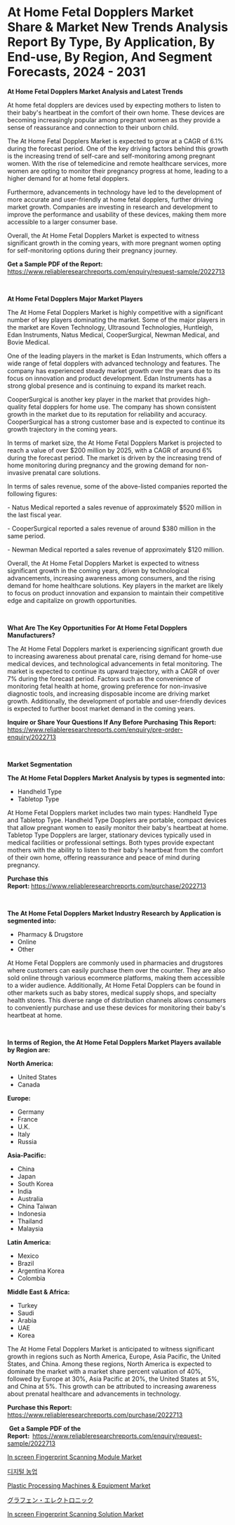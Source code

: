<p><h1>At Home Fetal Dopplers Market Share & Market New Trends Analysis Report By Type, By Application, By End-use, By Region, And Segment Forecasts, 2024 - 2031</h1></p><p><strong>At Home Fetal Dopplers Market Analysis and Latest Trends</strong></p>
<p><p>At home fetal dopplers are devices used by expecting mothers to listen to their baby's heartbeat in the comfort of their own home. These devices are becoming increasingly popular among pregnant women as they provide a sense of reassurance and connection to their unborn child.</p><p>The At Home Fetal Dopplers Market is expected to grow at a CAGR of 6.1% during the forecast period. One of the key driving factors behind this growth is the increasing trend of self-care and self-monitoring among pregnant women. With the rise of telemedicine and remote healthcare services, more women are opting to monitor their pregnancy progress at home, leading to a higher demand for at home fetal dopplers.</p><p>Furthermore, advancements in technology have led to the development of more accurate and user-friendly at home fetal dopplers, further driving market growth. Companies are investing in research and development to improve the performance and usability of these devices, making them more accessible to a larger consumer base.</p><p>Overall, the At Home Fetal Dopplers Market is expected to witness significant growth in the coming years, with more pregnant women opting for self-monitoring options during their pregnancy journey.</p></p>
<p><strong>Get a Sample PDF of the Report:&nbsp;</strong> <a href="https://www.reliableresearchreports.com/enquiry/request-sample/2022713">https://www.reliableresearchreports.com/enquiry/request-sample/2022713</a></p>
<p>&nbsp;</p>
<p><strong>At Home Fetal Dopplers Major Market Players</strong></p>
<p><p>The At Home Fetal Dopplers Market is highly competitive with a significant number of key players dominating the market. Some of the major players in the market are Koven Technology, Ultrasound Technologies, Huntleigh, Edan Instruments, Natus Medical, CooperSurgical, Newman Medical, and Bovie Medical.</p><p>One of the leading players in the market is Edan Instruments, which offers a wide range of fetal dopplers with advanced technology and features. The company has experienced steady market growth over the years due to its focus on innovation and product development. Edan Instruments has a strong global presence and is continuing to expand its market reach.</p><p>CooperSurgical is another key player in the market that provides high-quality fetal dopplers for home use. The company has shown consistent growth in the market due to its reputation for reliability and accuracy. CooperSurgical has a strong customer base and is expected to continue its growth trajectory in the coming years.</p><p>In terms of market size, the At Home Fetal Dopplers Market is projected to reach a value of over $200 million by 2025, with a CAGR of around 6% during the forecast period. The market is driven by the increasing trend of home monitoring during pregnancy and the growing demand for non-invasive prenatal care solutions.</p><p>In terms of sales revenue, some of the above-listed companies reported the following figures: </p><p>- Natus Medical reported a sales revenue of approximately $520 million in the last fiscal year.</p><p>- CooperSurgical reported a sales revenue of around $380 million in the same period.</p><p>- Newman Medical reported a sales revenue of approximately $120 million.</p><p>Overall, the At Home Fetal Dopplers Market is expected to witness significant growth in the coming years, driven by technological advancements, increasing awareness among consumers, and the rising demand for home healthcare solutions. Key players in the market are likely to focus on product innovation and expansion to maintain their competitive edge and capitalize on growth opportunities.</p></p>
<p>&nbsp;</p>
<p><strong>What Are The Key Opportunities For At Home Fetal Dopplers Manufacturers?</strong></p>
<p><p>The At Home Fetal Dopplers market is experiencing significant growth due to increasing awareness about prenatal care, rising demand for home-use medical devices, and technological advancements in fetal monitoring. The market is expected to continue its upward trajectory, with a CAGR of over 7% during the forecast period. Factors such as the convenience of monitoring fetal health at home, growing preference for non-invasive diagnostic tools, and increasing disposable income are driving market growth. Additionally, the development of portable and user-friendly devices is expected to further boost market demand in the coming years.</p></p>
<p><strong>Inquire or Share Your Questions If Any Before Purchasing This Report:</strong> <a href="https://www.reliableresearchreports.com/enquiry/pre-order-enquiry/2022713">https://www.reliableresearchreports.com/enquiry/pre-order-enquiry/2022713</a></p>
<p>&nbsp;</p>
<p><strong>Market Segmentation</strong></p>
<p><strong>The At Home Fetal Dopplers Market Analysis by types is segmented into:</strong></p>
<p><ul><li>Handheld Type</li><li>Tabletop Type</li></ul></p>
<p><p>At Home Fetal Dopplers market includes two main types: Handheld Type and Tabletop Type. Handheld Type Dopplers are portable, compact devices that allow pregnant women to easily monitor their baby's heartbeat at home. Tabletop Type Dopplers are larger, stationary devices typically used in medical facilities or professional settings. Both types provide expectant mothers with the ability to listen to their baby's heartbeat from the comfort of their own home, offering reassurance and peace of mind during pregnancy.</p></p>
<p><strong>Purchase this Report:&nbsp;</strong><a href="https://www.reliableresearchreports.com/purchase/2022713">https://www.reliableresearchreports.com/purchase/2022713</a></p>
<p>&nbsp;</p>
<p><strong>The At Home Fetal Dopplers Market Industry Research by Application is segmented into:</strong></p>
<p><ul><li>Pharmacy & Drugstore</li><li>Online</li><li>Other</li></ul></p>
<p><p>At Home Fetal Dopplers are commonly used in pharmacies and drugstores where customers can easily purchase them over the counter. They are also sold online through various ecommerce platforms, making them accessible to a wider audience. Additionally, At Home Fetal Dopplers can be found in other markets such as baby stores, medical supply shops, and specialty health stores. This diverse range of distribution channels allows consumers to conveniently purchase and use these devices for monitoring their baby's heartbeat at home.</p></p>
<p>&nbsp;</p>
<p><strong>In terms of Region, the At Home Fetal Dopplers Market Players available by Region are:</strong></p>
<p>
    <p> <strong> North America: </strong>
        <ul>
            <li>United States</li>
            <li>Canada</li>
        </ul>
        </p> 
    <p> <strong> Europe: </strong>
        <ul>
            <li>Germany</li>
            <li>France</li>
            <li>U.K.</li>
            <li>Italy</li>
            <li>Russia</li>
        </ul>
        </p> 
    <p> <strong> Asia-Pacific: </strong>
        <ul>
            <li>China</li>
            <li>Japan</li>
            <li>South Korea</li>
            <li>India</li>
            <li>Australia</li>
            <li>China Taiwan</li>
            <li>Indonesia</li>
            <li>Thailand</li>
            <li>Malaysia</li>
        </ul>
        </p> 
    <p> <strong> Latin America: </strong>
        <ul>
            <li>Mexico</li>
            <li>Brazil</li>
            <li>Argentina Korea</li>
            <li>Colombia</li>
        </ul>
        </p> 
    <p> <strong> Middle East & Africa: </strong>
        <ul>
            <li>Turkey</li>
            <li>Saudi</li>
            <li>Arabia</li>
            <li>UAE</li>
            <li>Korea</li>
        </ul>
    </p>
    </p>
<p><p>The At Home Fetal Dopplers Market is anticipated to witness significant growth in regions such as North America, Europe, Asia Pacific, the United States, and China. Among these regions, North America is expected to dominate the market with a market share percent valuation of 40%, followed by Europe at 30%, Asia Pacific at 20%, the United States at 5%, and China at 5%. This growth can be attributed to increasing awareness about prenatal healthcare and advancements in technology.</p></p>
<p><strong>Purchase this Report: </strong><a href="https://www.reliableresearchreports.com/purchase/2022713">https://www.reliableresearchreports.com/purchase/2022713</a></p>
<p>&nbsp;<strong>Get a Sample PDF of the Report:&nbsp;&nbsp;</strong><a href="https://www.reliableresearchreports.com/enquiry/request-sample/2022713">https://www.reliableresearchreports.com/enquiry/request-sample/2022713</a></p>
<p><strong></strong></p>
<p><p><a href="https://github.com/globismark/Market-Research-Report-List-2/blob/main/in-screen-fingerprint-scanning-module-market.md">In screen Fingerprint Scanning Module Market</a></p><p><a href="https://medium.com/@lauren.reichert/%EB%94%94%EC%A7%80%ED%84%88-%EB%86%8D%EC%97%85-%EC%8B%9C%EC%9E%A5%EC%9D%80-%EC%8B%9C%EC%9E%A5-%EC%A0%90%EC%9C%A0%EC%9C%A8-%EC%8B%9C%EC%9E%A5-%EB%8F%99%ED%96%A5-%EB%B0%8F-%EC%8B%9C%EC%9E%A5-%EC%84%B1%EC%9E%A5%EC%97%90-%EB%8C%80%ED%95%9C-%EC%A0%95%EB%B3%B4%EB%A5%BC-%EC%A0%9C%EA%B3%B5%ED%95%A9%EB%8B%88%EB%8B%A4-c8e4d97da011">디지털 농업</a></p><p><a href="https://crocus-run-b5a.notion.site/Plastic-Processing-Machines-Equipment-Market-Research-Report-Unlocks-Analysis-on-the-Market-Financ-0e3d94926d74471e8e3e42f8b5e692e8">Plastic Processing Machines & Equipment Market</a></p><p><a href="https://medium.com/@catherine10203/2024%E5%B9%B4%E3%81%8B%E3%82%892031%E5%B9%B4%E3%81%BE%E3%81%A7%E3%81%AE%E6%9C%9F%E9%96%93%E3%81%AB%E4%BA%88%E6%B8%AC%E3%81%95%E3%82%8C%E3%82%8B%E3%82%B0%E3%83%A9%E3%83%95%E3%82%A7%E3%83%B3%E3%82%A8%E3%83%AC%E3%82%AF%E3%83%88%E3%83%AD%E3%83%8B%E3%82%AF%E3%82%B9%E5%B8%82%E5%A0%B4%E3%81%AE%E5%88%86%E6%9E%90%E3%81%A8%E5%B8%82%E5%A0%B4%E8%A6%8F%E6%A8%A1%E3%81%AE%E4%BA%88%E6%B8%AC-183a8e8b8a1b">グラフェン・エレクトロニック</a></p><p><a href="https://github.com/bobicer/Market-Research-Report-List-2/blob/main/in-screen-fingerprint-scanning-solution-market.md">In screen Fingerprint Scanning Solution Market</a></p></p>